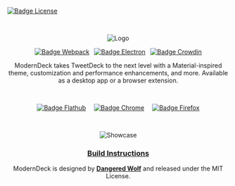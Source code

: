 
[![Badge License]][License]

<div align = center>

<br>

![Logo]

[![Badge Webpack]][Webpack] 
[![Badge Electron]][Electron] 
[![Badge Crowdin]][Crowdin]

ModernDeck takes TweetDeck to the next level with a Material-inspired theme, customization and performance enhancements, and more. Available as a desktop app or a browser extension.

<br>

[![Badge Flathub]][Flathub] 
[![Badge Chrome]][Chrome] 
[![Badge Firefox]][Firefox]

<br>

![Showcase]

### [Build Instructions][Building]

ModernDeck is designed by **[Dangered Wolf]** and released under the MIT License.

</div>

<!----------------------------------------------------------------------------->

[Building]: https://github.com/dangeredwolf/ModernDeck/wiki/Building-ModernDeck

[Dangered Wolf]: https://github.com/dangeredwolf

<!----------------------------------{ Images }--------------------------------->

[Showcase]: docs/img/ReadmeScreenshot.png
[Logo]: docs/img/ReadmeLogo.png


<!--------------------------------{ Badge Links }------------------------------>

[Electron]: https://github.com/dangeredwolf/ModernDeck/actions/workflows/electron.yml
[Webpack]: https://github.com/dangeredwolf/ModernDeck/actions/workflows/webpack.yml
[Flathub]: https://flathub.org/apps/details/com.dangeredwolf.ModernDeck
[Crowdin]: https://translate.moderndeck.org/project/tweetdeck
[Chrome]: https://chrome.google.com/webstore/detail/moderndeck-twitter-client/pbpfgdgddpnbjcbpofmdanfbbigocklj
[Firefox]: https://addons.mozilla.org/en-US/firefox/addon/moderndeck/

[License]: LICENSE

<!----------------------------------{ Badges }--------------------------------->

[Badge Electron]: https://github.com/dangeredwolf/ModernDeck/actions/workflows/electron.yml/badge.svg
[Badge Webpack]: https://github.com/dangeredwolf/ModernDeck/actions/workflows/webpack.yml/badge.svg
[Badge License]: https://img.shields.io/badge/License-MIT-yellow.svg?style=for-the-badge
[Badge Crowdin]: https://badges.crowdin.net/tweetdeck/localized.svg
[Badge Firefox]: docs/img/FirefoxAddon.png
[Badge Flathub]: docs/img/Flathub.png
[Badge Chrome]: docs/img/ChromeWebStore.png
